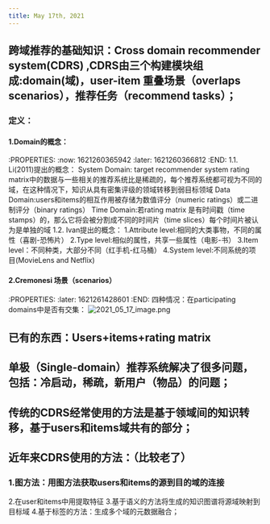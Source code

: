 ```yaml
---
title: May 17th, 2021
---
```


## 跨域推荐的基础知识：Cross domain recommender system(CDRS) ,CDRS由三个构建模块组成:domain(域)，user-item 重叠场景（overlaps scenarios），推荐任务（recommend tasks）；
### 定义：
#### 1.Domain的概念：
:PROPERTIES:
:now: 1621260365942
:later: 1621260366812
:END:
      1.1. Li(2011)提出的概念：
             System Domain: target recommender system rating matrix中的数据与一些相关的推荐系统比是稀疏的，每个推荐系统都可视为不同的域，在这种情况下，知识从具有密集评级的领域转移到弱目标领域
             Data Domain:users和items的相互作用被存储为数值评分（numeric ratings）或二进制评分（binary ratings）
             Time Domain:若rating matrix 是有时间戳（time stamps）的，那么它将会被分割成不同的时间片（time slices）每个时间片被认为是单独的域
       1.2. Ivan提出的概念：
             1.Attribute level:相同的大类事物，不同的属性（喜剧-恐怖片）
	         2.Type level:相似的属性，共享一些属性（电影-书）
	         3.Item level：不同种类，大部分不同（红手机-红马桶）
	         4.System level:不同系统的项目(MovieLens and Netflix)
#### 2.Cremonesi 场景（scenarios）
:PROPERTIES:
:later: 1621261428601
:END:
     四种情况：在participating domains中是否有交集：
![2021_05_17_image.png](https://cdn.logseq.com/%2F1e5b0e5f-d368-4a5d-86eb-09a690ee15d7fbcb9419-962b-4e7d-9951-9bd1618cc37c2021_05_17_image.png?Expires=4774862178&Signature=VvsogP-XOMHhO~46Y117yh0L0bTfyfKFob6-pwXMUfb0QZgFotp7-2T9Etb9dtoNWADUa6UeOQ6bBCHAvhf6vWAgzQYkXGEgR3sLBDAoqCISCJHFT1peIwr9KfsAQ~hitp5mmV5UNaqZykRpsjYQOEioa-MCNBlf0wMPzEEKc-e5HptS3sGcZIJSO5RAd5RaO~E0g6FzP6zlzHqwk~AUZlLKNfS7OBsJNPltOvtEelNtLQjlHQsZKdPrKZ9mwKr2XhIjRqjcTclO-P~jwtX5Df5Z7Sri0H9YPmKLAeNuIhiJ1w-VJSsgODuWs866H3nGq6TpRGF--C7rEAVAQrKdEA__&Key-Pair-Id=APKAJE5CCD6X7MP6PTEA)
## 已有的东西：Users+items+rating matrix
## **单极（Single-domain）推荐系统解决了很多问题，包括：冷启动，稀疏，新用户（物品）的问题；**
## 传统的CDRS经常使用的方法是基于领域间的知识转移，基于users和items域共有的部分；
##
## 近年来CDRS使用的方法：（比较老了）
### 1.图方法：用图方法获取users和items的源到目的域的连接
2.在user和items中用提取特征
3.基于语义的方法将生成的知识图谱将源域映射到目标域
4.基于标签的方法：生成多个域的元数据融合；
